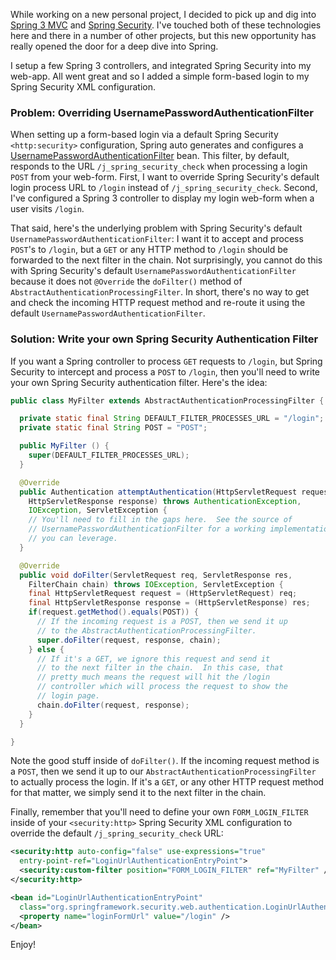 While working on a new personal project, I decided to pick up and dig into [Spring 3 MVC](http://static.springsource.org/spring/docs/3.0.x/spring-framework-reference/htmlsingle/spring-framework-reference.html) and [Spring Security](http://projects.spring.io/spring-security/).  I've touched both of these technologies here and there in a number of other projects, but this new opportunity has really opened the door for a deep dive into Spring.

I setup a few Spring 3 controllers, and integrated Spring Security into my web-app.  All went great and so I added a simple form-based login to my Spring Security XML configuration.

### Problem: Overriding UsernamePasswordAuthenticationFilter

When setting up a form-based login via a default Spring Security `<http:security>` configuration, Spring auto generates and configures a [UsernamePasswordAuthenticationFilter](http://static.springsource.org/spring-security/site/docs/3.0.x/apidocs/org/springframework/security/web/authentication/UsernamePasswordAuthenticationFilter.html) bean.  This filter, by default, responds to the URL `/j_spring_security_check` when processing a login `POST` from your web-form.  First, I want to override Spring Security's default login process URL to `/login` instead of `/j_spring_security_check`.  Second, I've configured a Spring 3 controller to display my login web-form when a user visits `/login`.

That said, here's the underlying problem with Spring Security's default `UsernamePasswordAuthenticationFilter`: I want it to accept and process `POST`'s to `/login`, but a `GET` or any HTTP method to `/login` should be forwarded to the next filter in the chain.  Not surprisingly, you cannot do this with Spring Security's default `UsernamePasswordAuthenticationFilter` because it does not `@Override` the `doFilter()` method of `AbstractAuthenticationProcessingFilter`.  In short, there's no way to get and check the incoming HTTP request method and re-route it using the default `UsernamePasswordAuthenticationFilter`.

### Solution: Write your own Spring Security Authentication Filter

If you want a Spring controller to process `GET` requests to `/login`, but Spring Security to intercept and process a `POST` to `/login`, then you'll need to write your own Spring Security authentication filter.  Here's the idea:

```java
public class MyFilter extends AbstractAuthenticationProcessingFilter {

  private static final String DEFAULT_FILTER_PROCESSES_URL = "/login";
  private static final String POST = "POST";

  public MyFilter () {
    super(DEFAULT_FILTER_PROCESSES_URL);
  }

  @Override
  public Authentication attemptAuthentication(HttpServletRequest request,
    HttpServletResponse response) throws AuthenticationException,
    IOException, ServletException {
    // You'll need to fill in the gaps here.  See the source of
    // UsernamePasswordAuthenticationFilter for a working implementation
    // you can leverage.
  }

  @Override
  public void doFilter(ServletRequest req, ServletResponse res,
    FilterChain chain) throws IOException, ServletException {
    final HttpServletRequest request = (HttpServletRequest) req;
    final HttpServletResponse response = (HttpServletResponse) res;
    if(request.getMethod().equals(POST)) {
      // If the incoming request is a POST, then we send it up
      // to the AbstractAuthenticationProcessingFilter.
      super.doFilter(request, response, chain);
    } else {
      // If it's a GET, we ignore this request and send it
      // to the next filter in the chain.  In this case, that
      // pretty much means the request will hit the /login
      // controller which will process the request to show the
      // login page.
      chain.doFilter(request, response);
    }
  }

}
```

Note the good stuff inside of `doFilter()`.  If the incoming request method is a `POST`, then we send it up to our `AbstractAuthenticationProcessingFilter` to actually process the login.  If it's a `GET`, or any other HTTP request method for that matter, we simply send it to the next filter in the chain.

Finally, remember that you'll need to define your own `FORM_LOGIN_FILTER` inside of your `<security:http>` Spring Security XML configuration to override the default `/j_spring_security_check` URL:

```xml
<security:http auto-config="false" use-expressions="true"
  entry-point-ref="LoginUrlAuthenticationEntryPoint">
  <security:custom-filter position="FORM_LOGIN_FILTER" ref="MyFilter" />
</security:http>

<bean id="LoginUrlAuthenticationEntryPoint"
  class="org.springframework.security.web.authentication.LoginUrlAuthenticationEntryPoint">
  <property name="loginFormUrl" value="/login" />
</bean>
```

Enjoy!